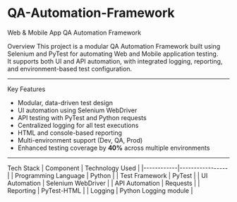 # QA-Automation-Framework

Web & Mobile App QA Automation Framework

Overview
This project is a modular QA Automation Framework built using Selenium and PyTest for automating Web and Mobile application testing.  
It supports both UI and API automation, with integrated logging, reporting, and environment-based test configuration.

---

 Key Features
-  Modular, data-driven test design  
-  UI automation using Selenium WebDriver  
-  API testing with PyTest and Python requests  
-  Centralized logging for all test executions  
-  HTML and console-based reporting  
-  Multi-environment support (Dev, QA, Prod)  
-  Enhanced testing coverage by **40%** across multiple environments  

---

Tech Stack
| Component | Technology Used |
|------------|-----------------|
| Programming Language | Python |
| Test Framework | PyTest |
| UI Automation | Selenium WebDriver |
| API Automation | Requests |
| Reporting | PyTest-HTML |
| Logging | Python Logging module |

